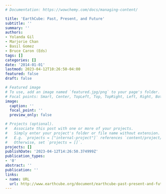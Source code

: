 ```yaml
---
# Documentation: https://wowchemy.com/docs/managing-content/

title: 'EarthCube: Past, Present, and Future'
subtitle: ''
summary: ''
authors:
- Yolanda Gil
- Marjorie Chan
- Basil Gomez
- Bruce Caron (Eds)
tags: []
categories: []
date: '2014-01-01'
lastmod: 2023-04-12T10:26:50-04:00
featured: false
draft: false

# Featured image
# To use, add an image named `featured.jpg/png` to your page's folder.
# Focal points: Smart, Center, TopLeft, Top, TopRight, Left, Right, BottomLeft, Bottom, BottomRight.
image:
  caption: ''
  focal_point: ''
  preview_only: false

# Projects (optional).
#   Associate this post with one or more of your projects.
#   Simply enter your project's folder or file name without extension.
#   E.g. `projects = ["internal-project"]` references `content/project/deep-learning/index.md`.
#   Otherwise, set `projects = []`.
projects: []
publishDate: '2023-04-12T14:26:50.374999Z'
publication_types:
- '0'
abstract: ''
publication: ''
links:
- name: URL
  url: http://www.earthcube.org/document/earthcube-past-present-and-future
---
```

